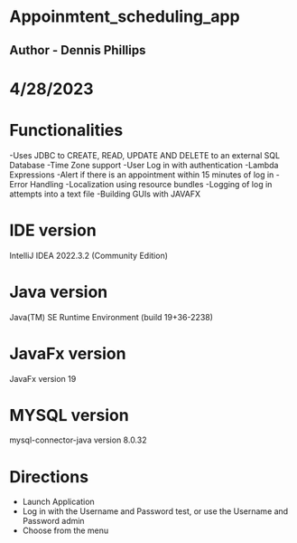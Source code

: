 # Appoinmtent_scheduling_app
## Author - Dennis Phillips
# 4/28/2023

# Functionalities
  -Uses JDBC to CREATE, READ, UPDATE AND DELETE to an external SQL Database
  -Time Zone support
  -User Log in with authentication
  -Lambda Expressions
  -Alert if there is an appointment within 15 minutes of log in
  -Error Handling
  -Localization using resource bundles
  -Logging of log in attempts into a text file
  -Building GUIs with JAVAFX

# IDE version 
  IntelliJ IDEA 2022.3.2 (Community Edition)

# Java version 
  Java(TM) SE Runtime Environment (build 19+36-2238)

# JavaFx version
  JavaFx version 19
  
# MYSQL version 
  mysql-connector-java version 8.0.32

# Directions
- Launch Application
- Log in with the Username and Password test, or use the Username and Password admin
- Choose from the menu

